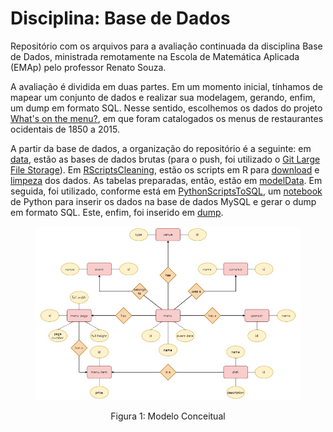 # Disciplina: Base de Dados
Repositório com os arquivos para a avaliação continuada da disciplina Base de Dados, ministrada remotamente na Escola de Matemática Aplicada (EMAp) pelo professor Renato Souza. 

A avaliação é dividida em duas partes. Em um momento inicial, tínhamos de mapear um conjunto de dados e realizar sua modelagem, gerando, enfim, um dump em formato SQL. Nesse sentido, escolhemos os dados do projeto [What's on the menu?](https://data.world/data-society/discover-the-menu), em que foram catalogados os menus de restaurantes ocidentais de 1850 a 2015. 


A partir da base de dados, a organização do repositório é a seguinte: em [data](https://github.com/tdsh-ux/dataBases/tree/master/data), estão as bases de dados brutas (para o push, foi utilizado o [Git Large File Storage](https://git-lfs.github.com/)). Em [RScriptsCleaning](https://github.com/tdsh-ux/dataBases/tree/master/RScriptsCleaning), estão os scripts em R para [download](https://github.com/tdsh-ux/dataBases/blob/master/RScriptsCleaning/dishScript.R) e [limpeza](https://github.com/tdsh-ux/dataBases/blob/master/RScriptsCleaning/menuScript.R) dos dados. As tabelas preparadas, então, estão em [modelData](https://github.com/tdsh-ux/dataBases/tree/master/modelData). Em seguida, foi utilizado, conforme está em [PythonScriptsToSQL](https://github.com/tdsh-ux/dataBases/tree/master/PythonScriptsToSQL), um [notebook](https://github.com/tdsh-ux/dataBases/blob/master/PythonScriptsToSQL/dumpScript.ipynb) de Python para inserir os dados na base de dados MySQL e gerar o dump em formato SQL. Este, enfim, foi inserido em [dump](https://github.com/tdsh-ux/dataBases/blob/master/PythonScriptsToSQL/dumpScript.ipynb). 
 
<figure class="image"> 
 <p align = "center"> 
  <img src="https://github.com/tdsh-ux/dataBases/blob/master/models/conceptualModel.jpeg">
  <figcaption align = "center">Figura 1: Modelo Conceitual</figcaption> 
 </p> 
</figure>
